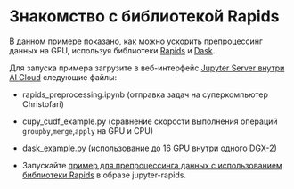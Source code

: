 # Знакомство с библиотекой Rapids

В данном примере показано, как можно ускорить препроцессинг данных на GPU, используя библиотеки [Rapids](https://rapids.ai/) и [Dask](https://dask.org).

Для запуска примера загрузите в веб-интерфейс [Jupyter Server внутри AI Cloud](https://console.cloud.ru/projects/) следующие файлы:

 * rapids_preprocessing.ipynb (отправка задач на суперкомпьютер Christofari)
 * cupy_cudf_example.py (сравнение скорости выполнения операций `groupby`,`merge`,`apply` на GPU и CPU)
 * dask_example.py (использование до 16 GPU внутри одного DGX-2)
 
 * Запускайте [пример для препроцессинга данных с использованием библиотеки Rapids](RapidsJupyterNotebooks) в образе jupyter-rapids.

